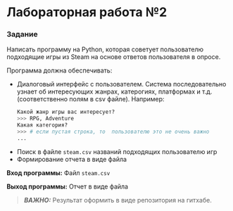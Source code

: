 # Лабораторная работа  №2

### Задание
Написать программу на Python, которая советует пользователю подходящие игры из Steam на основе ответов пользователя в опросе.

Программа должна обеспечивать:
* Диалоговый интерфейс с пользователем. Система последовательно узнает об интересующих жанрах, катерогиях, платформах и т.д. (соответственно полям в csv файле). Например:
    ```python
    Какой жанр игры вас интересует?
    >>> RPG, Adventure
    Какая категория?
    >>> # если пустая строка, то  пользователю это не очень важно
    ...
    ```
* Поиск в файле `steam.csv` названий подходящих пользователю игр
* Формирование отчета в виде файла

**Вход программы:**
Файл `steam.csv`

**Выход программы:**
Отчет в виде файла
> **_ВАЖНО:_**
Результат оформить в виде репозитория на гитхабе.